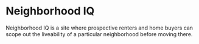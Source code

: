 # Neighborhood IQ

Neighborhood IQ is a site where prospective renters and home buyers can scope out the liveability of a particular neighborhood before moving there.

